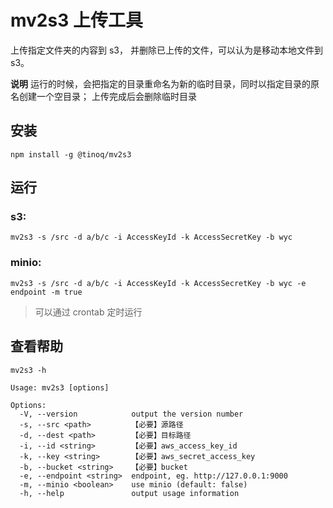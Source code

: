 # mv2s3 上传工具
上传指定文件夹的内容到 s3， 并删除已上传的文件，可以认为是移动本地文件到 s3。

**说明**
运行的时候，会把指定的目录重命名为新的临时目录，同时以指定目录的原名创建一个空目录；
上传完成后会删除临时目录

## 安装
`npm install -g @tinoq/mv2s3`

## 运行

### s3:
`mv2s3 -s /src -d a/b/c -i AccessKeyId -k AccessSecretKey -b wyc`

### minio:
`mv2s3 -s /src -d a/b/c -i AccessKeyId -k AccessSecretKey -b wyc -e endpoint -m true`

> 可以通过 crontab 定时运行

## 查看帮助

`mv2s3 -h`

```
Usage: mv2s3 [options]

Options:
  -V, --version            output the version number
  -s, --src <path>         【必要】源路径
  -d, --dest <path>        【必要】目标路径
  -i, --id <string>        【必要】aws_access_key_id
  -k, --key <string>       【必要】aws_secret_access_key
  -b, --bucket <string>    【必要】bucket
  -e, --endpoint <string>  endpoint, eg. http://127.0.0.1:9000
  -m, --minio <boolean>    use minio (default: false)
  -h, --help               output usage information
```